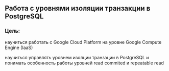 ## Работа с уровнями изоляции транзакции в PostgreSQL

### Цель:

научиться работать с Google Cloud Platform на уровне Google Compute Engine (IaaS)

научиться управлять уровнем изолции транзации в PostgreSQL и понимать особенность работы уровней read commited и repeatable read
